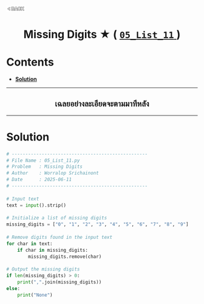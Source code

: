 <p align="left">
  <a href="../README.md">
    <img src="../../Z99-OTHERS/00-common/00-back.png" style="width:10%">
  </a>
</p>

<div align="center">
  <h1>
    Missing Digits ★ (
      <a href="https://drive.google.com/file/d/1TQnGUUCvf7KxZRCT-Q9DLiA3YMbMtkW6/view?usp=drive_link">
        <code>05_List_11</code>
      </a>
    )
  </h1>
</div>

# Contents

-   [**Solution**](#solution)

---

<div align="center">
  <h2>เฉลยอย่างละเอียดจะตามมาทีหลัง</h2>
</div>

---

# Solution

```python
# --------------------------------------------------
# File Name : 05_List_11.py
# Problem   : Missing Digits
# Author    : Worralop Srichainont
# Date      : 2025-06-11
# --------------------------------------------------

# Input text
text = input().strip()

# Initialize a list of missing digits
missing_digits = ["0", "1", "2", "3", "4", "5", "6", "7", "8", "9"]

# Remove digits found in the input text
for char in text:
    if char in missing_digits:
        missing_digits.remove(char)

# Output the missing digits
if len(missing_digits) > 0:
    print(",".join(missing_digits))
else:
    print("None")
```
